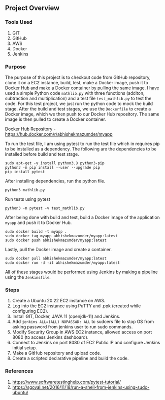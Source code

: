 ## Project Overview

### Tools Used

  1. GIT
  2. GitHub
  3. AWS
  4. Docker
  5. Jenkins

### Purpose
  
The purpose of this project is to checkout code from GitHub repository, clone it on a EC2 instance, build, test, make a Docker image, push it to Docker Hub and make a Docker container by pulling the same image. I have used a simple Python code <code>mathlib.py</code> with three functions (additon, subtraction and multiplication) and a test file <code>test_mathlib.py</code> to test the code. For this test project, we just run the python code to mock the build stage. After the build and test stages, we use the <code>Dockerfile</code> to create a Docker image, which we then push to our Docker Hub repository. The same image is then pulled to create a Docker container.

Docker Hub Repository - https://hub.docker.com/r/abhishekmazumder/myapp

To run the test file, I am using pytest to run the test file which in requires pip to be installed as a dependency. The following are the dependencies to be installed before build and test stage.

```
sudo apt-get -y install python3.8 python3-pip
python3 -m pip install --user --upgrade pip
pip install pytest
```

After installing dependencies, run the python file.

```
python3 mathlib.py
```

Run tests using pytest

```
python3 -m pytest -v test_mathlib.py
```

After being done with build and test, build a Docker image of the application <code>myapp</code> and push it to Docker Hub.

```
sudo docker build -t myapp .
sudo docker tag myapp abhishekmazumder/myapp:latest
sudo docker push abhishekmazumder/myapp:latest
```

Lastly, pull the Docker image and create a container.

```
sudo docker pull abhishekmazumder/myapp:latest
sudo docker run -d -it abhishekmazumder/myapp:latest
```

All of these stages would be performed using Jenkins by making a pipeline using the <code>Jenkinsfile</code>. 
  
### Steps
  
  1. Create a Ubuntu 20.22 EC2 instance on AWS.
  2. Log into the EC2 instance using PuTTY and .ppk (created while configuring EC2).
  3. Install GIT, Docker, JAVA 11 (openjdk-11) and Jenkins.
  4. Add <code>jenkins ALL=(ALL) NOPASSWD: ALL</code> to sudoers file to stop OS from asking password from jenkins user to run sudo commands.
  5. Modify Security Group in AWS EC2 instance, allowed access on port 8080 (to access Jenkins dashboard).
  6. Connect to Jenkins on port 8080 of EC2 Public IP and configure Jenkins initial setup.
  7. Make a GitHub repository and upload code.
  9. Create a scripted declarative pipeline and build the code.

### References

1. https://www.softwaretestinghelp.com/pytest-tutorial/
2. https://sgoyal.net/2016/11/18/run-a-shell-from-jenkins-using-sudo-ubuntu/
